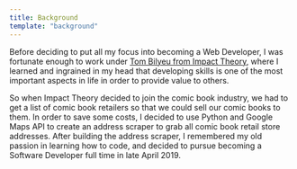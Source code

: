 ```yaml
---
title: Background
template: "background"
---
```


Before deciding to put all my focus into becoming a Web Developer, I was fortunate enough to work under [Tom Bilyeu from Impact Theory](https://www.youtube.com/tombilyeu), where I learned and ingrained in my head that developing skills is one of the most important aspects in life in order to provide value to others.

So when Impact Theory decided to join the comic book industry, we had to get a list of comic book retailers so that we could sell our comic books to them. In order to save some costs, I decided to use Python and Google Maps API to create an address scraper to grab all comic book retail store addresses. After building the address scraper, I remembered my old passion in learning how to code, and decided to pursue becoming a Software Developer full time in late April 2019.
